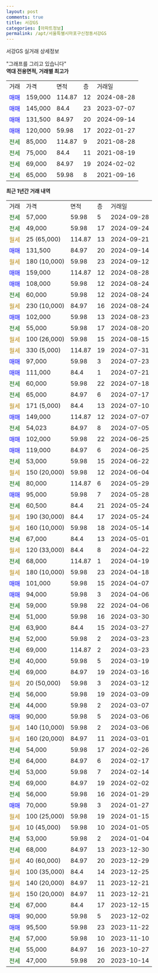 ```yaml
---
layout: post
comments: true
title: 서강GS
categories: [아파트정보]
permalink: /apt/서울특별시마포구신정동서강GS
---
```


서강GS 실거래 상세정보

<script type="text/javascript">
  google.charts.load('current', {'packages':['line', 'corechart']});
  google.charts.setOnLoadCallback(drawChart);

  function drawChart() {
    var data = new google.visualization.DataTable();
    data.addColumn('date', '거래일');
    data.addColumn('number', "매매");
    data.addColumn('number', "전세");
    data.addColumn('number', "전매");

    data.addRows([[new Date(Date.parse("2024-09-28")), null, 57000, null], [new Date(Date.parse("2024-09-24")), null, 49000, null], [new Date(Date.parse("2024-09-21")), null, null, null], [new Date(Date.parse("2024-09-14")), 131500, null, null], [new Date(Date.parse("2024-09-12")), null, null, null], [new Date(Date.parse("2024-08-28")), 159000, null, null], [new Date(Date.parse("2024-08-24")), 108000, null, null], [new Date(Date.parse("2024-08-24")), null, 60000, null], [new Date(Date.parse("2024-08-24")), null, null, null], [new Date(Date.parse("2024-08-23")), 102000, null, null], [new Date(Date.parse("2024-08-20")), null, 55000, null], [new Date(Date.parse("2024-08-15")), null, null, null], [new Date(Date.parse("2024-07-31")), null, null, null], [new Date(Date.parse("2024-07-23")), 97000, null, null], [new Date(Date.parse("2024-07-21")), 111000, null, null], [new Date(Date.parse("2024-07-18")), null, 60000, null], [new Date(Date.parse("2024-07-17")), null, 65000, null], [new Date(Date.parse("2024-07-10")), null, null, null], [new Date(Date.parse("2024-07-07")), 149000, null, null], [new Date(Date.parse("2024-07-05")), null, 54023, null], [new Date(Date.parse("2024-06-25")), 102000, null, null], [new Date(Date.parse("2024-06-25")), 119000, null, null], [new Date(Date.parse("2024-06-22")), null, 53000, null], [new Date(Date.parse("2024-06-04")), null, null, null], [new Date(Date.parse("2024-05-29")), null, 80000, null], [new Date(Date.parse("2024-05-28")), 95000, null, null], [new Date(Date.parse("2024-05-24")), null, 60500, null], [new Date(Date.parse("2024-05-24")), null, null, null], [new Date(Date.parse("2024-05-14")), null, null, null], [new Date(Date.parse("2024-05-01")), null, 67000, null], [new Date(Date.parse("2024-04-22")), null, null, null], [new Date(Date.parse("2024-04-19")), null, 68000, null], [new Date(Date.parse("2024-04-18")), null, null, null], [new Date(Date.parse("2024-04-07")), 101000, null, null], [new Date(Date.parse("2024-04-06")), 94000, null, null], [new Date(Date.parse("2024-04-06")), null, 59000, null], [new Date(Date.parse("2024-03-30")), null, 51000, null], [new Date(Date.parse("2024-03-27")), null, 63900, null], [new Date(Date.parse("2024-03-23")), null, 52000, null], [new Date(Date.parse("2024-03-23")), null, 69000, null], [new Date(Date.parse("2024-03-19")), null, 40000, null], [new Date(Date.parse("2024-03-16")), null, 69000, null], [new Date(Date.parse("2024-03-12")), null, null, null], [new Date(Date.parse("2024-03-09")), null, 56000, null], [new Date(Date.parse("2024-03-07")), null, 44000, null], [new Date(Date.parse("2024-03-06")), 90000, null, null], [new Date(Date.parse("2024-03-06")), null, null, null], [new Date(Date.parse("2024-03-01")), null, null, null], [new Date(Date.parse("2024-02-26")), null, 54000, null], [new Date(Date.parse("2024-02-17")), null, 64000, null], [new Date(Date.parse("2024-02-14")), null, 53000, null], [new Date(Date.parse("2024-02-02")), null, 69000, null], [new Date(Date.parse("2024-01-29")), null, 56000, null], [new Date(Date.parse("2024-01-27")), 70000, null, null], [new Date(Date.parse("2024-01-15")), null, null, null], [new Date(Date.parse("2024-01-05")), null, null, null], [new Date(Date.parse("2024-01-04")), null, 53000, null], [new Date(Date.parse("2023-12-30")), null, 68000, null], [new Date(Date.parse("2023-12-29")), null, null, null], [new Date(Date.parse("2023-12-25")), null, null, null], [new Date(Date.parse("2023-12-21")), null, null, null], [new Date(Date.parse("2023-12-21")), null, null, null], [new Date(Date.parse("2023-12-15")), null, 67000, null], [new Date(Date.parse("2023-12-02")), 90000, null, null], [new Date(Date.parse("2023-11-22")), 95500, null, null], [new Date(Date.parse("2023-11-10")), null, 57000, null], [new Date(Date.parse("2023-10-27")), null, 55000, null], [new Date(Date.parse("2023-10-14")), null, 47000, null]]);

    var options = {
      hAxis: {
        format: 'yyyy/MM/dd'
      },    
      lineWidth: 0,
      pointsVisible: true,    
      title: '최근 1년간 유형별 실거래가 분포',
      legend: { position: 'bottom' }
    };

    var formatter = new google.visualization.NumberFormat({pattern:'###,###'} );
    formatter.format(data, 1);
    formatter.format(data, 2);
    
    setTimeout(function() {
        var chart = new google.visualization.LineChart(document.getElementById('columnchart_material'));
        chart.draw(data, (options));
        document.getElementById('loading').style.display = 'none';
    }, 200);
  }
</script>


<div id="loading" style="z-index:20; display: block; margin-left: 0px">"그래프를 그리고 있습니다"</div>
<div id="columnchart_material" style="width: 95%; margin-left: 0px; display: block"></div>
<!-- contents start -->
<b>역대 전용면적, 거래별 최고가</b>
<table class="sortable">
    <tr>
      <td>거래</td>
      <td>가격</td>
      <td>면적</td>
      <td>층</td>
      <td>거래일</td>
    </tr>
        <tr>
          <td><a style="color: blue">매매</a></td>
          <td>159,000</td>
          <td>114.87</td>
          <td>12</td>
          <td>2024-08-28</td>
        </tr>            <tr>
          <td><a style="color: blue">매매</a></td>
          <td>145,000</td>
          <td>84.4</td>
          <td>23</td>
          <td>2023-07-07</td>
        </tr>            <tr>
          <td><a style="color: blue">매매</a></td>
          <td>131,500</td>
          <td>84.97</td>
          <td>20</td>
          <td>2024-09-14</td>
        </tr>            <tr>
          <td><a style="color: blue">매매</a></td>
          <td>120,000</td>
          <td>59.98</td>
          <td>17</td>
          <td>2022-01-27</td>
        </tr>        
        <tr>
              <td><a style="color: darkgreen">전세</a></td>
              <td>85,000</td>
              <td>114.87</td>
              <td>9</td>
              <td>2021-08-28</td>
            </tr>            <tr>
              <td><a style="color: darkgreen">전세</a></td>
              <td>75,000</td>
              <td>84.4</td>
              <td>11</td>
              <td>2021-08-19</td>
            </tr>            <tr>
              <td><a style="color: darkgreen">전세</a></td>
              <td>69,000</td>
              <td>84.97</td>
              <td>19</td>
              <td>2024-02-02</td>
            </tr>            <tr>
              <td><a style="color: darkgreen">전세</a></td>
              <td>65,000</td>
              <td>59.98</td>
              <td>8</td>
              <td>2021-09-16</td>
            </tr>        
    
</table>

<b>최근 1년간 거래 내역</b>

<table class="sortable">
    <tr>
      <td>거래</td>
      <td>가격</td>
      <td>면적</td>
      <td>층</td>
      <td>거래일</td>
    </tr>
    <tr>
      <td><a style="color: darkgreen">전세</a></td>
      <td>57,000</td>
      <td>59.98</td>
      <td>5</td>
      <td>2024-09-28</td>
    </tr>          <tr>
      <td><a style="color: darkgreen">전세</a></td>
      <td>49,000</td>
      <td>59.98</td>
      <td>17</td>
      <td>2024-09-24</td>
    </tr>          <tr>
      <td><a style="color: darkgoldenrod">월세</a></td>
      <td>25 (65,000)</td>
      <td>114.87</td>
      <td>13</td>
      <td>2024-09-21</td>
    </tr>          <tr>
      <td><a style="color: blue">매매</a></td>
      <td>131,500</td>
      <td>84.97</td>
      <td>20</td>
      <td>2024-09-14</td>
    </tr>          <tr>
      <td><a style="color: darkgoldenrod">월세</a></td>
      <td>180 (10,000)</td>
      <td>59.98</td>
      <td>23</td>
      <td>2024-09-12</td>
    </tr>          <tr>
      <td><a style="color: blue">매매</a></td>
      <td>159,000</td>
      <td>114.87</td>
      <td>12</td>
      <td>2024-08-28</td>
    </tr>          <tr>
      <td><a style="color: blue">매매</a></td>
      <td>108,000</td>
      <td>59.98</td>
      <td>12</td>
      <td>2024-08-24</td>
    </tr>          <tr>
      <td><a style="color: darkgreen">전세</a></td>
      <td>60,000</td>
      <td>59.98</td>
      <td>12</td>
      <td>2024-08-24</td>
    </tr>          <tr>
      <td><a style="color: darkgoldenrod">월세</a></td>
      <td>230 (10,000)</td>
      <td>84.97</td>
      <td>16</td>
      <td>2024-08-24</td>
    </tr>          <tr>
      <td><a style="color: blue">매매</a></td>
      <td>102,000</td>
      <td>59.98</td>
      <td>13</td>
      <td>2024-08-23</td>
    </tr>          <tr>
      <td><a style="color: darkgreen">전세</a></td>
      <td>55,000</td>
      <td>59.98</td>
      <td>17</td>
      <td>2024-08-20</td>
    </tr>          <tr>
      <td><a style="color: darkgoldenrod">월세</a></td>
      <td>100 (26,000)</td>
      <td>59.98</td>
      <td>15</td>
      <td>2024-08-15</td>
    </tr>          <tr>
      <td><a style="color: darkgoldenrod">월세</a></td>
      <td>330 (5,000)</td>
      <td>114.87</td>
      <td>19</td>
      <td>2024-07-31</td>
    </tr>          <tr>
      <td><a style="color: blue">매매</a></td>
      <td>97,000</td>
      <td>59.98</td>
      <td>3</td>
      <td>2024-07-23</td>
    </tr>          <tr>
      <td><a style="color: blue">매매</a></td>
      <td>111,000</td>
      <td>84.4</td>
      <td>1</td>
      <td>2024-07-21</td>
    </tr>          <tr>
      <td><a style="color: darkgreen">전세</a></td>
      <td>60,000</td>
      <td>59.98</td>
      <td>22</td>
      <td>2024-07-18</td>
    </tr>          <tr>
      <td><a style="color: darkgreen">전세</a></td>
      <td>65,000</td>
      <td>84.97</td>
      <td>6</td>
      <td>2024-07-17</td>
    </tr>          <tr>
      <td><a style="color: darkgoldenrod">월세</a></td>
      <td>171 (5,000)</td>
      <td>84.4</td>
      <td>13</td>
      <td>2024-07-10</td>
    </tr>          <tr>
      <td><a style="color: blue">매매</a></td>
      <td>149,000</td>
      <td>114.87</td>
      <td>12</td>
      <td>2024-07-07</td>
    </tr>          <tr>
      <td><a style="color: darkgreen">전세</a></td>
      <td>54,023</td>
      <td>84.97</td>
      <td>8</td>
      <td>2024-07-05</td>
    </tr>          <tr>
      <td><a style="color: blue">매매</a></td>
      <td>102,000</td>
      <td>59.98</td>
      <td>22</td>
      <td>2024-06-25</td>
    </tr>          <tr>
      <td><a style="color: blue">매매</a></td>
      <td>119,000</td>
      <td>84.97</td>
      <td>6</td>
      <td>2024-06-25</td>
    </tr>          <tr>
      <td><a style="color: darkgreen">전세</a></td>
      <td>53,000</td>
      <td>59.98</td>
      <td>15</td>
      <td>2024-06-22</td>
    </tr>          <tr>
      <td><a style="color: darkgoldenrod">월세</a></td>
      <td>150 (20,000)</td>
      <td>59.98</td>
      <td>12</td>
      <td>2024-06-04</td>
    </tr>          <tr>
      <td><a style="color: darkgreen">전세</a></td>
      <td>80,000</td>
      <td>114.87</td>
      <td>6</td>
      <td>2024-05-29</td>
    </tr>          <tr>
      <td><a style="color: blue">매매</a></td>
      <td>95,000</td>
      <td>59.98</td>
      <td>7</td>
      <td>2024-05-28</td>
    </tr>          <tr>
      <td><a style="color: darkgreen">전세</a></td>
      <td>60,500</td>
      <td>84.4</td>
      <td>21</td>
      <td>2024-05-24</td>
    </tr>          <tr>
      <td><a style="color: darkgoldenrod">월세</a></td>
      <td>190 (30,000)</td>
      <td>84.4</td>
      <td>17</td>
      <td>2024-05-24</td>
    </tr>          <tr>
      <td><a style="color: darkgoldenrod">월세</a></td>
      <td>160 (10,000)</td>
      <td>59.98</td>
      <td>18</td>
      <td>2024-05-14</td>
    </tr>          <tr>
      <td><a style="color: darkgreen">전세</a></td>
      <td>67,000</td>
      <td>84.4</td>
      <td>13</td>
      <td>2024-05-01</td>
    </tr>          <tr>
      <td><a style="color: darkgoldenrod">월세</a></td>
      <td>120 (33,000)</td>
      <td>84.4</td>
      <td>8</td>
      <td>2024-04-22</td>
    </tr>          <tr>
      <td><a style="color: darkgreen">전세</a></td>
      <td>68,000</td>
      <td>114.87</td>
      <td>1</td>
      <td>2024-04-19</td>
    </tr>          <tr>
      <td><a style="color: darkgoldenrod">월세</a></td>
      <td>180 (10,000)</td>
      <td>59.98</td>
      <td>23</td>
      <td>2024-04-18</td>
    </tr>          <tr>
      <td><a style="color: blue">매매</a></td>
      <td>101,000</td>
      <td>59.98</td>
      <td>15</td>
      <td>2024-04-07</td>
    </tr>          <tr>
      <td><a style="color: blue">매매</a></td>
      <td>94,000</td>
      <td>59.98</td>
      <td>3</td>
      <td>2024-04-06</td>
    </tr>          <tr>
      <td><a style="color: darkgreen">전세</a></td>
      <td>59,000</td>
      <td>59.98</td>
      <td>22</td>
      <td>2024-04-06</td>
    </tr>          <tr>
      <td><a style="color: darkgreen">전세</a></td>
      <td>51,000</td>
      <td>59.98</td>
      <td>16</td>
      <td>2024-03-30</td>
    </tr>          <tr>
      <td><a style="color: darkgreen">전세</a></td>
      <td>63,900</td>
      <td>84.4</td>
      <td>15</td>
      <td>2024-03-27</td>
    </tr>          <tr>
      <td><a style="color: darkgreen">전세</a></td>
      <td>52,000</td>
      <td>59.98</td>
      <td>2</td>
      <td>2024-03-23</td>
    </tr>          <tr>
      <td><a style="color: darkgreen">전세</a></td>
      <td>69,000</td>
      <td>114.87</td>
      <td>2</td>
      <td>2024-03-23</td>
    </tr>          <tr>
      <td><a style="color: darkgreen">전세</a></td>
      <td>40,000</td>
      <td>59.98</td>
      <td>5</td>
      <td>2024-03-19</td>
    </tr>          <tr>
      <td><a style="color: darkgreen">전세</a></td>
      <td>69,000</td>
      <td>84.97</td>
      <td>19</td>
      <td>2024-03-16</td>
    </tr>          <tr>
      <td><a style="color: darkgoldenrod">월세</a></td>
      <td>20 (50,000)</td>
      <td>59.98</td>
      <td>3</td>
      <td>2024-03-12</td>
    </tr>          <tr>
      <td><a style="color: darkgreen">전세</a></td>
      <td>56,000</td>
      <td>59.98</td>
      <td>19</td>
      <td>2024-03-09</td>
    </tr>          <tr>
      <td><a style="color: darkgreen">전세</a></td>
      <td>44,000</td>
      <td>59.98</td>
      <td>2</td>
      <td>2024-03-07</td>
    </tr>          <tr>
      <td><a style="color: blue">매매</a></td>
      <td>90,000</td>
      <td>59.98</td>
      <td>5</td>
      <td>2024-03-06</td>
    </tr>          <tr>
      <td><a style="color: darkgoldenrod">월세</a></td>
      <td>140 (10,000)</td>
      <td>59.98</td>
      <td>2</td>
      <td>2024-03-06</td>
    </tr>          <tr>
      <td><a style="color: darkgoldenrod">월세</a></td>
      <td>160 (20,000)</td>
      <td>84.97</td>
      <td>11</td>
      <td>2024-03-01</td>
    </tr>          <tr>
      <td><a style="color: darkgreen">전세</a></td>
      <td>54,000</td>
      <td>59.98</td>
      <td>17</td>
      <td>2024-02-26</td>
    </tr>          <tr>
      <td><a style="color: darkgreen">전세</a></td>
      <td>64,000</td>
      <td>84.97</td>
      <td>6</td>
      <td>2024-02-17</td>
    </tr>          <tr>
      <td><a style="color: darkgreen">전세</a></td>
      <td>53,000</td>
      <td>59.98</td>
      <td>7</td>
      <td>2024-02-14</td>
    </tr>          <tr>
      <td><a style="color: darkgreen">전세</a></td>
      <td>69,000</td>
      <td>84.97</td>
      <td>19</td>
      <td>2024-02-02</td>
    </tr>          <tr>
      <td><a style="color: darkgreen">전세</a></td>
      <td>56,000</td>
      <td>59.98</td>
      <td>16</td>
      <td>2024-01-29</td>
    </tr>          <tr>
      <td><a style="color: blue">매매</a></td>
      <td>70,000</td>
      <td>59.98</td>
      <td>3</td>
      <td>2024-01-27</td>
    </tr>          <tr>
      <td><a style="color: darkgoldenrod">월세</a></td>
      <td>100 (25,000)</td>
      <td>59.98</td>
      <td>19</td>
      <td>2024-01-15</td>
    </tr>          <tr>
      <td><a style="color: darkgoldenrod">월세</a></td>
      <td>10 (45,000)</td>
      <td>59.98</td>
      <td>10</td>
      <td>2024-01-05</td>
    </tr>          <tr>
      <td><a style="color: darkgreen">전세</a></td>
      <td>53,000</td>
      <td>59.98</td>
      <td>2</td>
      <td>2024-01-04</td>
    </tr>          <tr>
      <td><a style="color: darkgreen">전세</a></td>
      <td>68,000</td>
      <td>84.97</td>
      <td>13</td>
      <td>2023-12-30</td>
    </tr>          <tr>
      <td><a style="color: darkgoldenrod">월세</a></td>
      <td>40 (60,000)</td>
      <td>84.97</td>
      <td>20</td>
      <td>2023-12-29</td>
    </tr>          <tr>
      <td><a style="color: darkgoldenrod">월세</a></td>
      <td>100 (35,000)</td>
      <td>84.4</td>
      <td>14</td>
      <td>2023-12-25</td>
    </tr>          <tr>
      <td><a style="color: darkgoldenrod">월세</a></td>
      <td>140 (20,000)</td>
      <td>84.97</td>
      <td>11</td>
      <td>2023-12-21</td>
    </tr>          <tr>
      <td><a style="color: darkgoldenrod">월세</a></td>
      <td>150 (20,000)</td>
      <td>84.97</td>
      <td>11</td>
      <td>2023-12-21</td>
    </tr>          <tr>
      <td><a style="color: darkgreen">전세</a></td>
      <td>67,000</td>
      <td>84.4</td>
      <td>17</td>
      <td>2023-12-15</td>
    </tr>          <tr>
      <td><a style="color: blue">매매</a></td>
      <td>90,000</td>
      <td>59.98</td>
      <td>5</td>
      <td>2023-12-02</td>
    </tr>          <tr>
      <td><a style="color: blue">매매</a></td>
      <td>95,500</td>
      <td>59.98</td>
      <td>23</td>
      <td>2023-11-22</td>
    </tr>          <tr>
      <td><a style="color: darkgreen">전세</a></td>
      <td>57,000</td>
      <td>59.98</td>
      <td>10</td>
      <td>2023-11-10</td>
    </tr>          <tr>
      <td><a style="color: darkgreen">전세</a></td>
      <td>55,000</td>
      <td>84.97</td>
      <td>16</td>
      <td>2023-10-27</td>
    </tr>          <tr>
      <td><a style="color: darkgreen">전세</a></td>
      <td>47,000</td>
      <td>59.98</td>
      <td>20</td>
      <td>2023-10-14</td>
    </tr>      </table>
<!-- contents end -->    

